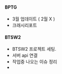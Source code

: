 
#### BPTG
 - 3월 업데이트 ( 2월 X )
 - 크래시리포트 


#### BTSW2
- BTSW2 프로젝트 세팅.
 - 서버 api 연결
 - 작업중 나오는 이슈 정리
 - 

